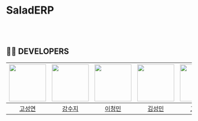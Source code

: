 # SaladERP

<br><br>

## 👨‍💻 DEVELOPERS

|<img src="" width="100" height="100"> |<img src="" width="100" height="100"> | <img src="" width="100" height="100">|<img src="" width="100" height="100"> | <img src="" width="100" height="100"> | <img src="" width="100" height="100"> |
| :------------------------------------: | :-------------------------------------: | :-----------------------------------: | :--------------------------------------: | :-----------------------------------: | :-----------------------------------: |
| [고성연](https://github.com/Gombo2) | [강수지](https://github.com/yehang218) | [이청민](https://github.com/Bluesky3125) | [김성민](https://github.com/SungMin-hub) | [고윤석](https://github.com/minsun24) | [이서영(멘토)](https://github.com/beyond-sw-camp) |
